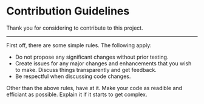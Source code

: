 # Contribution Guidelines

Thank you for considering to contribute to this project.

---

First off, there are some simple rules. The following apply:

- Do not propose any significant changes without prior testing.
- Create issues for any major changes and enhancements that you wish to make. Discuss things transparently and get feedback.
- Be respectful when discussing code changes.

Other than the above rules, have at it. Make your code as readible and efficiant as possible. Explain it if it starts to get complex.
